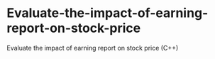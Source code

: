 # Evaluate-the-impact-of-earning-report-on-stock-price
Evaluate the impact of earning report on stock price (C++)
